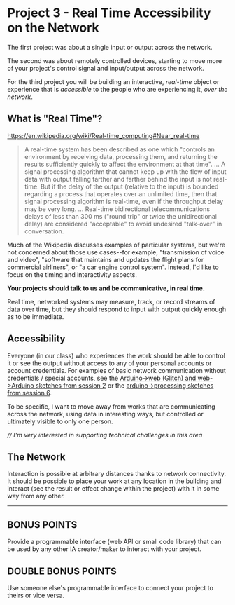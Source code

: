 # Project 3 - Real Time Accessibility on the Network

The first project was about a single input or output across the network.

The second was about remotely controlled devices, starting to move more of your project's control signal and input/output across the network.

For the third project you will be building an interactive, *real-time* object or experience that is *accessible* to the people who are experiencing it, *over the network*.


## What is "Real Time"?

https://en.wikipedia.org/wiki/Real-time_computing#Near_real-time

> A real-time system has been described as one which "controls an environment by receiving data, processing them, and returning the results sufficiently quickly to affect the environment at that time".
> ...
> A signal processing algorithm that cannot keep up with the flow of input data with output falling farther and farther behind the input is not real-time. But if the delay of the output (relative to the input) is bounded regarding a process that operates over an unlimited time, then that signal processing algorithm is real-time, even if the throughput delay may be very long.
> ...
> Real-time bidirectional telecommunications delays of less than 300 ms ("round trip" or twice the unidirectional delay) are considered "acceptable" to avoid undesired "talk-over" in conversation.

Much of the Wikipedia discusses examples of particular systems, but we're not concerned about those use cases--for example, "transmission of voice and video", "software that maintains and updates the flight plans for commercial airliners", or "a car engine control system". Instead, I'd like to focus on the timing and interactivity aspects.

**Your projects should talk to us and be communicative, in real time.**

Real time, networked systems may measure, track, or record streams of data over time, but they should respond to input with output quickly enough as to be immediate.


## Accessibility

Everyone (in our class) who experiences the work should be able to control it or see the output without access to any of your personal accounts or account credentials. For examples of basic network communication without credentials / special accounts, see the [Arduino->web (Glitch) and web->Arduino sketches from session 2](https://github.com/abachman/intermedia-studio/tree/master/examples/002-full-stack) or the [arduino->processing sketches from session 6](https://github.com/abachman/intermedia-studio/tree/master/examples/006-simple-protocols).

To be specific, I want to move away from works that are communicating across the network, using data in interesting ways, but controlled or ultimately visible to only one person.

*// I'm very interested in supporting technical challenges in this area*


## The Network

Interaction is possible at arbitrary distances thanks to network connectivity. It should be possible to place your work at any location in the building and interact (see the result or effect change within the project) with it in some way from any other.

---------------------------------------------------------

## BONUS POINTS

Provide a programmable interface (web API or small code library) that can be used by any other IA creator/maker to interact with your project.


## DOUBLE BONUS POINTS

Use someone else's programmable interface to connect your project to theirs or vice versa.

